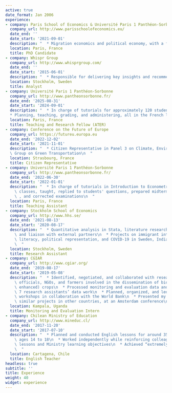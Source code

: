 ```yaml
---
active: true
date_format: Jan 2006
experience:
- company: Paris School of Economics & Université Paris 1 Panthéon-Sorbonne
  company_url: http://www.parisschoolofeconomics.eu/
  date_end: ''
  date_start: '2021-09-01'
  description: "  * Migration economics and political economy, with a focus on migrant integration, mental health, education, and labor markets\n  * Quantitative analysis in Python, R, Stata, and QGIS, with administrative registry data, big data, and experimental methods (randomized controlled trials)\n * Communication to diverse audiences, including in international conferences and seminars, as well as teaching Econometrics and Statistics and Probability in English and French at undergraduate level\n * Project management, research and experimental design, and surveying\n * Independent as well as collaborative and interdisciplinary work, including supervision of a programmer and of interns as well as stakeholder outreach"
  location: Paris, France
  title: PhD Candidate
- company: Whispr Group
  company_url: http://www.whisprgroup.com/
  date_end: ''
  date_start: '2015-06-01'
  description: "  * Responsible for delivering key insights and recommendations to executives at large multinational organizations in preparation for strategic decisions\n  * My recommendations have helped guide the revamp of the customer loyalty program of one of the world's largest retailers, the sustainability program of a major automotive manufacturer, and provided insights to executives at a Fortune 500 pharmaceutical company for over 10 years\n  * Analyzing media coverage, social media, and customer sentiments, over time and in connection with important events\n  * Using Microsoft Excel and AI tools to analyze big data\n   * Drafting reports, producing visualizations, and presenting to clients\n  * Working both independently and in teams\n  "
  location: Stockholm, Sweden
  title: Analyst
- company: Université Paris 1 Panthéon-Sorbonne
  company_url: http://www.pantheonsorbonne.fr/
  date_end: '2025-08-31'
  date_start: '2024-09-01'
  description: "  * In charge of tutorials for approximately 120 students of the Statistics and Probability course\n
  * Planning, teaching, grading, and administering, all in the French language\n  "
  location: Paris, France
  title: Teaching and Research Fellow (ATER)
- company: Conference on the Future of Europe
  company_url: https://futureu.europa.eu
  date_end: '2022-12-02'
  date_start: '2021-11-01'
  description: "  * Citizen Representative in Panel 3 on Climate, Environment, and Health\n * Working\
  \ Group on Green Transportation\n  "
  location: Strasbourg, France
  title: Citizen Representative
- company: Université Paris 1 Panthéon-Sorbonne
  company_url: http://www.pantheonsorbonne.fr/
  date_end: '2022-06-30'
  date_start: '2022-01-01'
  description: "  * In charge of tutorials in Introduction to Econometrics course\n * Prepared\
    \ classes, taught, replied to students' questions, prepared midterm examinations\
    \ , and corrected examinations\n  "
  location: Paris, France
  title: Teaching Assistant
- company: Stockholm School of Economics
  company_url: http://www.hhs.se/
  date_end: '2021-08-13'
  date_start: '2020-08-17'
  description: "  * Quantitative analysis in Stata, literature research, project implementation,\
    \ and liaison with external partners\n  * Projects on immigrant integration, child\
    \ literacy, political representation, and COVID-19 in Sweden, India, and Uganda\n\
    \  "
  location: Stockholm, Sweden
  title: Research Assistant
- company: CGIAR
  company_url: http://www.cgiar.org/
  date_end: '2019-08-17'
  date_start: '2019-05-08'
  description: "  * Identified, negotiated, and collaborated with researchers, government\
    \ officials, NGOs, and farmers involved in the dissemination of biofortified (nutrient\
    \ enhanced) crops\n  * Processed monitoring and evaluation data and supervised\
    \ 7 research assistants’ data work\n  * Planned, organized, and led stakeholder\
    \ workshops in collaboration with the World Bank\n  * Presented my work, to guide\
    \ similar projects in other countries, at an Amsterdam conference\n  "
  location: Kampala, Uganda
  title: Monitoring and Evaluation Intern
- company: Chilean Ministry of Education
  company_url: http://www.mineduc.cl/
  date_end: '2017-11-20'
  date_start: '2017-07-10'
  description: "  * Planned and conducted English lessons for around 350 students\
    \ ages 14 to 18\n  * Worked independently while reinforcing colleagues' previous\
    \ lessons and Ministry learning objectives\n  * Achieved “extremely positive” reviews in students’ evaluations and a high degree of satisfaction from colleagues, superiors, and the Ministry of Education\n\
    \  "
  location: Cartagena, Chile
  title: English Teacher
headless: true
subtitle: ''
title: Experience
weight: 40
widget: experience
---
```

